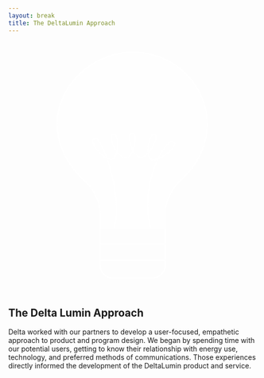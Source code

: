 ```yaml
---
layout: break
title: The DeltaLumin Approach
---
```

<div id="approach" class="section-break">
	<div class="bulb">
		<svg x="0px" y="0px" viewBox="0 0 1200 1200">
			<g id="fill" opacity="0.5">
				<path fill="#FFFFFF" d="M596.8,51.1c312.2,0,498.2,378,219.1,622.9c-35.9,32.6-64.5,100.4-64.5,141v79.2L439,893.8V815
					c0-53-38.4-117.4-67-141C69.1,394.6,318.1,51.1,594.1,51.1H596.8z"/>
			</g>
			<g id="bulb">
				<path fill="none" stroke="#FFFFFF" stroke-width="6" stroke-miterlimit="10" d="M497.8,1132.1h84h105.3h2.2
					c34.3,0,62.1-27.8,62.1-62.1V815c0-40.6,28.6-108.4,64.5-141c279.1-244.9,93.1-622.9-219.1-622.9h-2.7
					c-276,0-525,343.5-222.1,622.9c28.6,23.6,67,88,67,141v255c0,34.3,27.8,62.1,62.1,62.1"/>
			</g>
			<g id="lines">
				<line fill="none" stroke="#FFFFFF" stroke-width="6" stroke-miterlimit="10" x1="439" y1="893.8" x2="751.4" y2="893.8"/>
				<line fill="none" stroke="#FFFFFF" stroke-width="6" stroke-miterlimit="10" x1="439" y1="969.4" x2="751.4" y2="969.4"/>
				<line fill="none" stroke="#FFFFFF" stroke-width="6" stroke-miterlimit="10" x1="439" y1="1046.9" x2="751.4" y2="1046.9"/>
			</g>
			<g id="fillament">
				<path fill="none" stroke="#FFFFFF" stroke-width="6" stroke-miterlimit="10" d="M506.4,893.8c47-140-56.7-447.8-94-429.3
				c-35,16.4,57.5,115.4,89,97.4c26-11.8,34.8-120.1,1-117c-32,12.2,26.9,119.2,63,112.2l-3,0.1c34.9,5.6,63.2-114,32-119.1
				c-30,0-5.2,99.2,32,114c38.9,15.2,100-96,76.2-107.2c-30.4-8.8-46.2,102.2-21,117c29.8,21.2,136.8-60,111-81
				c-41.2-24.8-168.2,209.2-111,411"/>
			</g>
		</svg>
	</div>
	<h2>The Delta Lumin Approach</h2>
</div>

<div class="sectionIntro">
	<p>Delta worked with our partners to develop a user-focused, empathetic approach to product and program design. We began by spending time with our potential users, getting to know their relationship with energy use, technology, and preferred methods of communications. Those experiences directly informed the development of the DeltaLumin product and service.</p>
</div>